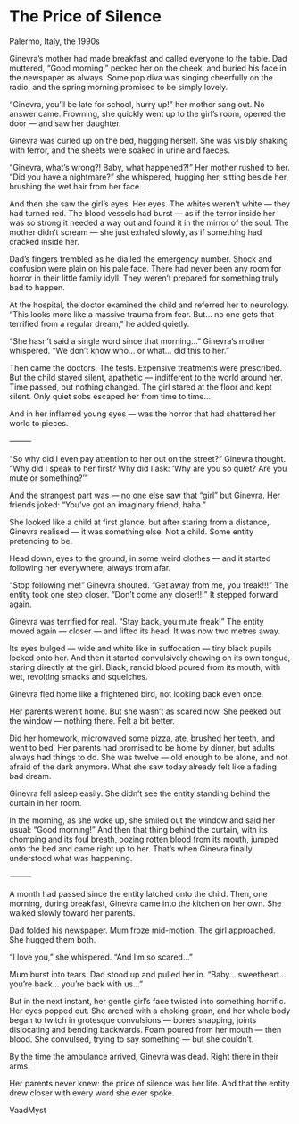 # The Price of Silence



Palermo, Italy, the 1990s

Ginevra’s mother had made breakfast and called everyone to the table. Dad muttered, “Good morning,” pecked her on the cheek, and buried his face in the newspaper as always.
Some pop diva was singing cheerfully on the radio, and the spring morning promised to be simply lovely.

“Ginevra, you’ll be late for school, hurry up!” her mother sang out. No answer came.
Frowning, she quickly went up to the girl’s room, opened the door — and saw her daughter.

Ginevra was curled up on the bed, hugging herself.
She was visibly shaking with terror, and the sheets were soaked in urine and faeces.

“Ginevra, what’s wrong?! Baby, what happened?!” Her mother rushed to her.
“Did you have a nightmare?” she whispered, hugging her, sitting beside her, brushing the wet hair from her face…

And then she saw the girl’s eyes. Her eyes.
The whites weren’t white — they had turned red. The blood vessels had burst — as if the terror inside her was so strong it needed a way out and found it in the mirror of the soul.
The mother didn’t scream — she just exhaled slowly, as if something had cracked inside her.

Dad’s fingers trembled as he dialled the emergency number. Shock and confusion were plain on his pale face.
There had never been any room for horror in their little family idyll. They weren’t prepared for something truly bad to happen.

At the hospital, the doctor examined the child and referred her to neurology.
“This looks more like a massive trauma from fear. But… no one gets that terrified from a regular dream,” he added quietly.

“She hasn’t said a single word since that morning…” Ginevra’s mother whispered.
“We don’t know who… or what… did this to her.”

Then came the doctors. The tests.
Expensive treatments were prescribed. But the child stayed silent, apathetic — indifferent to the world around her.
Time passed, but nothing changed.
The girl stared at the floor and kept silent.
Only quiet sobs escaped her from time to time…

And in her inflamed young eyes — was the horror that had shattered her world to pieces.

⸻

“So why did I even pay attention to her out on the street?” Ginevra thought.
“Why did I speak to her first?
Why did I ask: ‘Why are you so quiet? Are you mute or something?’”

And the strangest part was — no one else saw that “girl” but Ginevra.
Her friends joked: “You’ve got an imaginary friend, haha.”

She looked like a child at first glance,
but after staring from a distance, Ginevra realised —
it was something else.
Not a child. Some entity pretending to be.

Head down, eyes to the ground, in some weird clothes — and it started following her everywhere, always from afar.

“Stop following me!” Ginevra shouted. “Get away from me, you freak!!!”
The entity took one step closer.
“Don’t come any closer!!!”
It stepped forward again.

Ginevra was terrified for real.
“Stay back, you mute freak!”
The entity moved again — closer — and lifted its head.
It was now two metres away.

Its eyes bulged — wide and white like in suffocation — tiny black pupils locked onto her.
And then it started convulsively chewing on its own tongue, staring directly at the girl.
Black, rancid blood poured from its mouth, with wet, revolting smacks and squelches.

Ginevra fled home like a frightened bird, not looking back even once.

Her parents weren’t home. But she wasn’t as scared now.
She peeked out the window — nothing there. Felt a bit better.

Did her homework, microwaved some pizza, ate, brushed her teeth, and went to bed.
Her parents had promised to be home by dinner, but adults always had things to do.
She was twelve — old enough to be alone, and not afraid of the dark anymore.
What she saw today already felt like a fading bad dream.

Ginevra fell asleep easily.
She didn’t see the entity standing behind the curtain in her room.

In the morning, as she woke up, she smiled out the window and said her usual:
“Good morning!”
And then that thing behind the curtain, with its chomping and its foul breath, oozing rotten blood from its mouth, jumped onto the bed and came right up to her.
That’s when Ginevra finally understood what was happening.

⸻

A month had passed since the entity latched onto the child.
Then, one morning, during breakfast, Ginevra came into the kitchen on her own.
She walked slowly toward her parents.

Dad folded his newspaper. Mum froze mid-motion.
The girl approached. She hugged them both.

“I love you,” she whispered. “And I’m so scared…”

Mum burst into tears. Dad stood up and pulled her in.
“Baby… sweetheart… you’re back… you’re back with us…”

But in the next instant, her gentle girl’s face twisted into something horrific.
Her eyes popped out.
She arched with a choking groan, and her whole body began to twitch in grotesque convulsions — bones snapping, joints dislocating and bending backwards.
Foam poured from her mouth — then blood.
She convulsed, trying to say something — but she couldn’t.

By the time the ambulance arrived, Ginevra was dead. Right there in their arms.

Her parents never knew: the price of silence was her life.
And that the entity drew closer with every word she ever spoke.



VaadMyst
